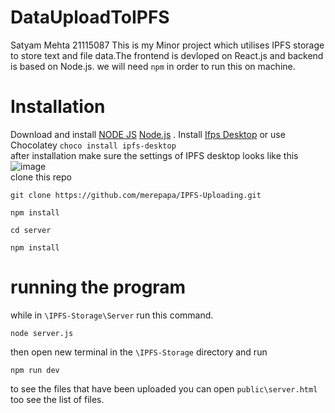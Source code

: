 # DataUploadToIPFS

Satyam Mehta 21115087
This is my Minor project which utilises IPFS storage to store text and file data.The frontend is devloped on React.js and backend is based on Node.js. we will need `npm` in order to run this on machine.

# Installation

Download and install [NODE JS](https://nodejs.org/en/download/prebuilt-installer) 
<a href="https://nodejs.org/en/download/prebuilt-installer" target="_blank">Node.js</a> .
Install [Ifps Desktop](https://docs.ipfs.tech/install/ipfs-desktop/) or use Chocolatey `choco install ipfs-desktop`<br/>
after installation make sure the settings of IPFS desktop looks like this
![image](https://i.ibb.co/Ky5xRBg/NVIDIA-Share-T9gz-MTLmm5.png) <br/>
clone this repo

```
git clone https://github.com/merepapa/IPFS-Uploading.git
```

```
npm install
```

```
cd server
```

```
npm install
```

# running the program

while in `\IPFS-Storage\Server`
run this command.

```
node server.js
```

then open new terminal in the `\IPFS-Storage` directory and run

```
npm run dev
```

to see the files that have been uploaded you can open `public\server.html` too see the list of files.
